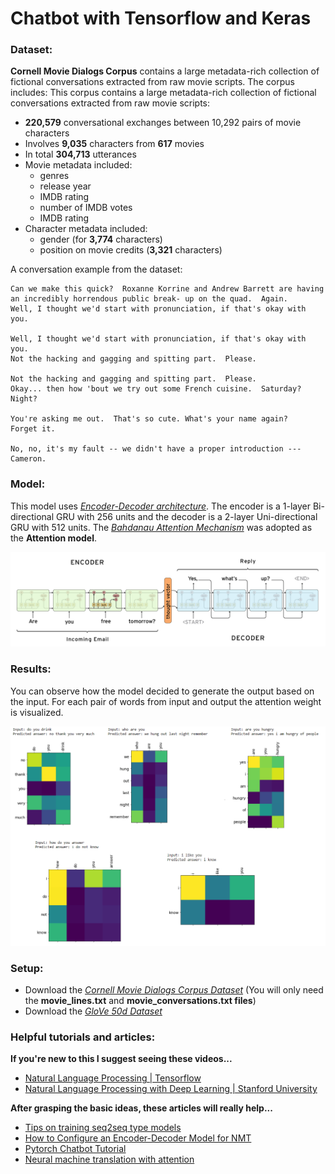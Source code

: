 # Chatbot with Tensorflow and Keras
 
### Dataset:  

**Cornell Movie Dialogs Corpus** contains a large metadata-rich collection of fictional conversations extracted from raw movie scripts.
The corpus includes:
This corpus contains a large metadata-rich collection of fictional conversations extracted from raw movie scripts:

- **220,579** conversational exchanges between 10,292 pairs of movie characters
- Involves **9,035** characters from **617** movies
- In total **304,713** utterances
- Movie metadata included:
    - genres
    - release year
    - IMDB rating
    - number of IMDB votes
    - IMDB rating
- Character metadata included:
    - gender (for **3,774** characters)
    - position on movie credits (**3,321** characters)

A conversation example from the dataset:

```
Can we make this quick?  Roxanne Korrine and Andrew Barrett are having an incredibly horrendous public break- up on the quad.  Again.
Well, I thought we'd start with pronunciation, if that's okay with you.

Well, I thought we'd start with pronunciation, if that's okay with you.
Not the hacking and gagging and spitting part.  Please.

Not the hacking and gagging and spitting part.  Please.
Okay... then how 'bout we try out some French cuisine.  Saturday?  Night?

You're asking me out.  That's so cute. What's your name again?
Forget it.

No, no, it's my fault -- we didn't have a proper introduction ---
Cameron.
```

### Model:

This model uses [*Encoder-Decoder architecture*](https://machinelearningmastery.com/encoder-decoder-recurrent-neural-network-models-neural-machine-translation/). The encoder is a 1-layer Bi-directional GRU with 256 units and the decoder is a 2-layer Uni-directional GRU with 512 units. The [*Bahdanau Attention Mechanism*](https://medium.com/analytics-vidhya/neural-machine-translation-using-bahdanau-attention-mechanism-d496c9be30c3) was adopted as the **Attention model**.

![](pictures/encoder_decoder.png)

### Results:

You can observe how the model decided to generate the output based on the input. For each pair of words from input and output the attention weight is visualized.

![](pictures/attention_output.png)

### Setup:

* Download the [*Cornell Movie Dialogs Corpus Dataset*](https://www.cs.cornell.edu/~cristian/Cornell_Movie-Dialogs_Corpus.html) (You will only need the **movie_lines.txt** and **movie_conversations.txt files**)
* Download the [*GloVe 50d Dataset*](https://www.kaggle.com/watts2/glove6b50dtxt)

### Helpful tutorials and articles:

**If you're new to this I suggest seeing these videos...**
* [Natural Language Processing | Tensorflow](https://www.youtube.com/watch?v=fNxaJsNG3-s&list=PLQY2H8rRoyvzDbLUZkbudP-MFQZwNmU4S)
* [Natural Language Processing with Deep Learning | Stanford University](https://www.youtube.com/playlist?list=PL3FW7Lu3i5Jsnh1rnUwq_TcylNr7EkRe6)

**After grasping the basic ideas, these articles will really help...**
* [Tips on training seq2seq type models](https://homes.cs.washington.edu/~msap/notes/seq2seq-tricks.html)
* [How to Configure an Encoder-Decoder Model for NMT](https://machinelearningmastery.com/configure-encoder-decoder-model-neural-machine-translation/)
* [Pytorch Chatbot Tutorial](https://pytorch.org/tutorials/beginner/chatbot_tutorial.html)
* [Neural machine translation with attention](https://www.tensorflow.org/tutorials/text/nmt_with_attention)
